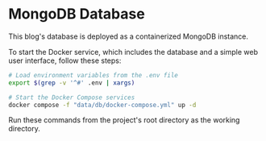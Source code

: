# MongoDB Database

This blog's database is deployed as a containerized MongoDB instance.

To start the Docker service, which includes the database and a simple web user interface, follow these steps:

```bash
# Load environment variables from the .env file
export $(grep -v '^#' .env | xargs)

# Start the Docker Compose services
docker compose -f "data/db/docker-compose.yml" up -d
```

Run these commands from the project's root directory as the working directory.
